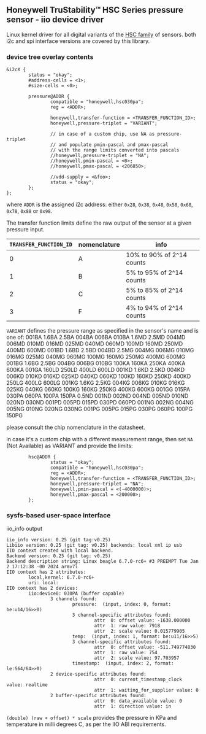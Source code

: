 
## Honeywell TruStability™ HSC Series pressure sensor - iio device driver

Linux kernel driver for all digital variants of the [HSC family](https://sps.honeywell.com/us/en/products/advanced-sensing-technologies/healthcare-sensing/board-mount-pressure-sensors/trustability-hsc-series) of sensors.
both i2c and spi interface versions are covered by this library.

### device tree overlay contents

```
&i2cX {
        status = "okay";
        #address-cells = <1>;
        #size-cells = <0>;

        pressure@ADDR {
                compatible = "honeywell,hsc030pa";
                reg = <ADDR>;

                honeywell,transfer-function = <TRANSFER_FUNCTION_ID>;
                honeywell,pressure-triplet = "VARIANT";

                // in case of a custom chip, use NA as pressure-triplet
                // and populate pmin-pascal and pmax-pascal
                // with the range limits converted into pascals
                //honeywell,pressure-triplet = "NA";
                //honeywell,pmin-pascal = <0>;
                //honeywell,pmax-pascal = <206850>;

                //vdd-supply = <&foo>;
                status = "okay";
        };
};
```

where ```ADDR``` is the assigned i2c address: either ```0x28```, ```0x38```, ```0x48```, ```0x58```, ```0x68```, ```0x78```, ```0x88``` or ```0x98```.

The transfer function limits define the raw output of the sensor at a given pressure input.

```TRANSFER_FUNCTION_ID``` | nomenclature | info
--- | --- | ---
0 | A | 10% to 90% of 2^14 counts
1 | B | 5% to 95% of 2^14 counts
2 | C | 5% to 85% of 2^14 counts
3 | F | 4% to 94% of 2^14 counts


```VARIANT``` defines the pressure range as specified in the sensor's name and is one of: 001BA 1.6BA 2.5BA 004BA 006BA 010BA 1.6MD 2.5MD 004MD 006MD 010MD 016MD 025MD 040MD 060MD 100MD 160MD 250MD 400MD 600MD 001BD 1.6BD 2.5BD 004BD 2.5MG 004MG 006MG 010MG 016MG 025MG 040MG 060MG 100MG 160MG 250MG 400MG 600MG 001BG 1.6BG 2.5BG 004BG 006BG 010BG 100KA 160KA 250KA 400KA 600KA 001GA 160LD 250LD 400LD 600LD 001KD 1.6KD 2.5KD 004KD 006KD 010KD 016KD 025KD 040KD 060KD 100KD 160KD 250KD 400KD 250LG 400LG 600LG 001KG 1.6KG 2.5KG 004KG 006KG 010KG 016KG 025KG 040KG 060KG 100KG 160KG 250KG 400KG 600KG 001GG 015PA 030PA 060PA 100PA 150PA 0.5ND 001ND 002ND 004ND 005ND 010ND 020ND 030ND 001PD 005PD 015PD 030PD 060PD 001NG 002NG 004NG 005NG 010NG 020NG 030NG 001PG 005PG 015PG 030PG 060PG 100PG 150PG

please consult the chip nomenclature in the datasheet.

in case it's a custom chip with a different measurement range, then set ```NA``` (Not Available) as VARIANT and provide the limits:

```
        hsc@ADDR {
                status = "okay";
                compatible = "honeywell,hsc030pa";
                reg = <ADDR>;
                honeywell,transfer-function = <TRANSFER_FUNCTION_ID>;
                honeywell,pressure-triplet = "NA";
                honeywell,pmin-pascal = <(-4000000)>;
                honeywell,pmax-pascal = <200000>;
        };
```

### sysfs-based user-space interface

iio_info output

```
iio_info version: 0.25 (git tag:v0.25)
Libiio version: 0.25 (git tag: v0.25) backends: local xml ip usb
IIO context created with local backend.
Backend version: 0.25 (git tag: v0.25)
Backend description string: Linux beagle 6.7.0-rc6+ #3 PREEMPT Tue Jan  2 17:12:38 -00 2024 armv7l
IIO context has 2 attributes:
        local,kernel: 6.7.0-rc6+
        uri: local:
IIO context has 2 devices:
        iio:device0: 030PA (buffer capable)
                3 channels found:
                        pressure:  (input, index: 0, format: be:u14/16>>0)
                        3 channel-specific attributes found:
                                attr  0: offset value: -1638.000000
                                attr  1: raw value: 7918
                                attr  2: scale value: 0.015779905
                        temp:  (input, index: 1, format: be:u11/16>>5)
                        3 channel-specific attributes found:
                                attr  0: offset value: -511.749774830
                                attr  1: raw value: 754
                                attr  2: scale value: 97.703957
                        timestamp:  (input, index: 2, format: le:S64/64>>0)
                2 device-specific attributes found:
                                attr  0: current_timestamp_clock value: realtime
                                attr  1: waiting_for_supplier value: 0
                2 buffer-specific attributes found:
                                attr  0: data_available value: 0
                                attr  1: direction value: in
```

```(double) (raw + offset) * scale``` provides the pressure in KPa and temperature in milli degrees C, as per the IIO ABI requirements.


